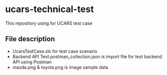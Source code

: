 
# ucars-technical-test

This repository using for UCARS test case


## File description

- UcarsTestCase.xls for test case scenario
- Backend API Test.postman_collection.json is import file for test backend API using Postman
- mazda.png & toyota.png is image sample data 


